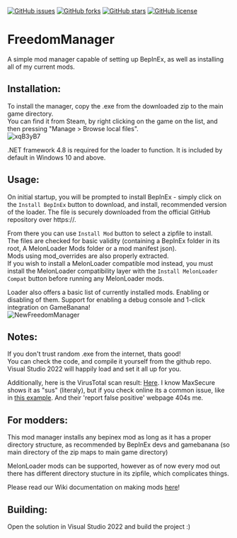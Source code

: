 <!-- Badges -->
[![GitHub issues](https://img.shields.io/github/issues/Kuborros/FreedomManager?style=flat)](https://github.com/Kuborros/FreedomManager/issues)
[![GitHub forks](https://img.shields.io/github/forks/Kuborros/FreedomManager?style=flat)](https://github.com/Kuborros/FreedomManager/network)
[![GitHub stars](https://img.shields.io/github/stars/Kuborros/FreedomManager?style=flat)](https://github.com/Kuborros/FreedomManager/stargazers)
[![GitHub license](https://img.shields.io/github/license/Kuborros/FreedomManager?style=flat)](https://github.com/Kuborros/FreedomManager/blob/master/LICENSE)
# FreedomManager

A simple mod manager capable of setting up BepInEx, as well as installing all of my current mods.

## Installation:

To install the manager, copy the .exe from the downloaded zip to the main game directory.  
You can find it from Steam, by right clicking on the game on the list, and then pressing "Manage > Browse local files".  
![xqB3yB7](https://user-images.githubusercontent.com/33236735/195651639-d54b74e7-ce74-486c-b094-a0fde05dbc81.png)

.NET framework 4.8 is required for the loader to function. It is included by default in Windows 10 and above.  

## Usage:

On initial startup, you will be prompted to install BepInEx - simply click on the `Install BepInEx` button to download, and install, recommended version of the loader. The file is securely downloaded from the official GitHub repository over https://.  

From there you can use `Install Mod` button to select a zipfile to install.  
The files are checked for basic validity (containing a BepInEx folder in its root, A MelonLoader Mods folder or a mod manifest json).  
Mods using mod_overrides are also properly extracted.  
If you wish to install a MelonLoader compatible mod instead, you must install the MelonLoader compatibility layer with the `Install MelonLoader Compat` button before running any MelonLoader mods.  

Loader also offers a basic list of currently installed mods. Enabling or disabling of them. Support for enabling a debug console and 1-click integration on GameBanana!    
![NewFreedomManager](https://user-images.githubusercontent.com/33236735/198375013-8b22fc3e-3289-4663-9f09-666083393670.png)  

## Notes:

If you don't trust random .exe from the internet, thats good!  
You can check the code, and compile it yourself from the github repo.  
Visual Studio 2022 will happily load and set it all up for you.  

Additionally, here is the VirusTotal scan result: [Here](https://www.virustotal.com/gui/file/0910a97edddff134e20a00a1ad43b973428c57b45db60d5e194becdb5112ef3b). I know MaxSecure shows it as "sus" (literaly), but if you check online its a common issue, like in [this example](https://www.reddit.com/r/antivirus/comments/qo9vus/is_this_safe_and_false_positive_from_virustotal/). And their 'report false positive' webpage 404s me.  

## For modders:

This mod manager installs any bepinex mod as long as it has a proper directory structure, as recommended by BepInEx devs and gamebanana (so main directory of the zip maps to main game directory)  

MelonLoader mods can be supported, however as of now every mod out there has different directory stucture in its zipfile, which complicates things.  

Please read our Wiki documentation on making mods [here](https://github.com/Kuborros/FreedomManager/wiki)!  

## Building:
Open the solution in Visual Studio 2022 and build the project :)
